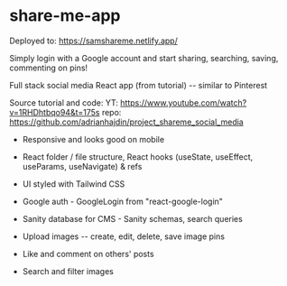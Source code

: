 # share-me-app

Deployed to: https://samshareme.netlify.app/

Simply login with a Google account and start sharing, searching, saving, commenting on pins!

Full stack social media React app (from tutorial) -- similar to Pinterest

Source tutorial and code:
YT: https://www.youtube.com/watch?v=1RHDhtbqo94&t=175s
repo: https://github.com/adrianhajdin/project_shareme_social_media

- Responsive and looks good on mobile
- React folder / file structure, React hooks (useState, useEffect, useParams, useNavigate) & refs
- UI styled with Tailwind CSS
- Google auth - GoogleLogin from "react-google-login"
- Sanity database for CMS - Sanity schemas, search queries

- Upload images -- create, edit, delete, save image pins
- Like and comment on others' posts
- Search and filter images
